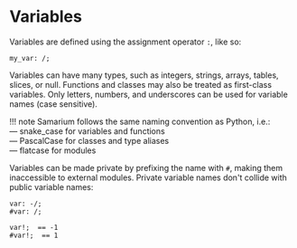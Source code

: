 # Variables

Variables are defined using the assignment operator `:`, like so:
```sm
my_var: /;
```
Variables can have many types, such as integers, strings, arrays, tables,
slices, or null. Functions and classes may also be treated as first-class
variables. Only letters, numbers, and underscores can be used
for variable names (case sensitive).

!!! note
    Samarium follows the same naming convention as Python, i.e.:<br>
    — snake_case for variables and functions<br>
    — PascalCase for classes and type aliases<br>
    — flatcase for modules

Variables can be made private by prefixing the name with `#`, making them
inaccessible to external modules. Private variable names don't collide with
public variable names:
```sm
var: -/;
#var: /;

var!;  == -1
#var!;  == 1
```
